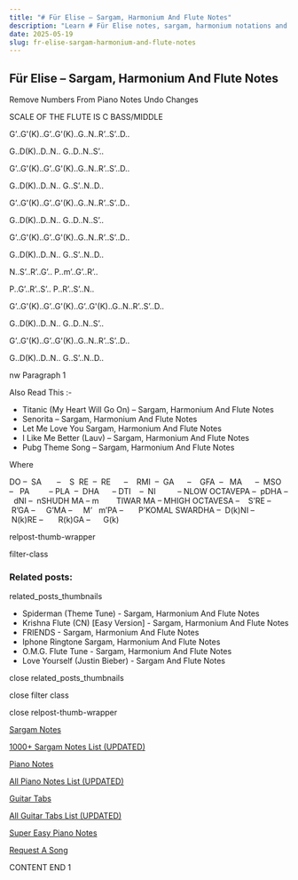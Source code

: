 ```yaml
---
title: "# Für Elise – Sargam, Harmonium And Flute Notes"
description: "Learn # Für Elise notes, sargam, harmonium notations and flute notes. Easy step-by-step tutorial for beginners."
date: 2025-05-19
slug: fr-elise-sargam-harmonium-and-flute-notes
---
```


## Für Elise – Sargam, Harmonium And Flute Notes

Remove Numbers From Piano Notes
Undo Changes

SCALE OF THE FLUTE IS C BASS/MIDDLE

G’..G'(K)..G’..G'(K)..G..N..R’..S’..D..

G..D(K)..D..N.. G..D..N..S’..

G’..G'(K)..G’..G'(K)..G..N..R’..S’..D..

G..D(K)..D..N.. G..S’..N..D..



G’..G'(K)..G’..G'(K)..G..N..R’..S’..D..

G..D(K)..D..N.. G..D..N..S’..

G’..G'(K)..G’..G'(K)..G..N..R’..S’..D..

G..D(K)..D..N.. G..S’..N..D..



N..S’..R’..G’.. P..m’..G’..R’..

P..G’..R’..S’.. P..R’..S’..N..



G’..G'(K)..G’..G'(K)..G’..G'(K)..G..N..R’..S’..D..

G..D(K)..D..N.. G..D..N..S’..

G’..G'(K)..G’..G'(K)..G..N..R’..S’..D..

G..D(K)..D..N.. G..S’..N..D..

nw Paragraph 1



Also Read This :-

* Titanic (My Heart Will Go On) – Sargam, Harmonium And Flute Notes
* Senorita – Sargam, Harmonium And Flute Notes
* Let Me Love You Sargam, Harmonium And Flute Notes
* I Like Me Better (Lauv) – Sargam, Harmonium And Flute Notes
* Pubg Theme Song – Sargam, Harmonium And Flute Notes

Where

DO –  SA       –    S  RE  –  RE      –    RMI  –  GA      –    GFA  –   MA      –  MSO  –   PA         – PLA  –  DHA      – DTI    –  NI          – NLOW OCTAVEPA –  pDHA –  dNI –  nSHUDH MA – m        TIWAR MA – MHIGH OCTAVESA –    S’RE –     R’GA –     G’MA –     M’   m’PA –       P’KOMAL SWARDHA –  D(k)NI –       N(k)RE –       R(k)GA –      G(k)

relpost-thumb-wrapper

filter-class

### Related posts:

related_posts_thumbnails

* Spiderman (Theme Tune) - Sargam, Harmonium And Flute Notes
* Krishna Flute (CN) [Easy Version] - Sargam, Harmonium And Flute Notes
* FRIENDS - Sargam, Harmonium And Flute Notes
* Iphone Ringtone Sargam, Harmonium And Flute Notes
* O.M.G. Flute Tune - Sargam, Harmonium And Flute Notes
* Love Yourself (Justin Bieber) - Sargam And Flute Notes

close related_posts_thumbnails

close filter class

close relpost-thumb-wrapper

[Sargam Notes](https://www.notationsworld.com/sargam-notes.html)

[1000+ Sargam Notes List (UPDATED)](https://www.notationsworld.com/all-songs-list-sargam-notes.html)

[Piano Notes](https://www.notationsworld.com/piano-notes.html)

[All Piano Notes List (UPDATED)](https://www.notationsworld.com/all-songs-list-piano-notes.html)

[Guitar Tabs](https://www.notationsworld.com/guitar-tabs.html)

[All Guitar Tabs List (UPDATED)](https://www.notationsworld.com/all-songs-list-guitar-tabs.html)

[Super Easy Piano Notes](https://studywall.in/)

[Request A Song](https://www.notationsworld.com/request-a-song.html)

CONTENT END 1

